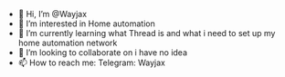 - 👋 Hi, I’m @Wayjax
- 👀 I’m interested in Home automation
- 🌱 I’m currently learning what Thread is and what i need to set up my home automation network
- 💞️ I’m looking to collaborate on i have no idea
- 📫 How to reach me: Telegram: Wayjax

<!---
Wayjax/Wayjax is a ✨ special ✨ repository because its `README.md` (this file) appears on your GitHub profile.
You can click the Preview link to take a look at your changes.
--->
